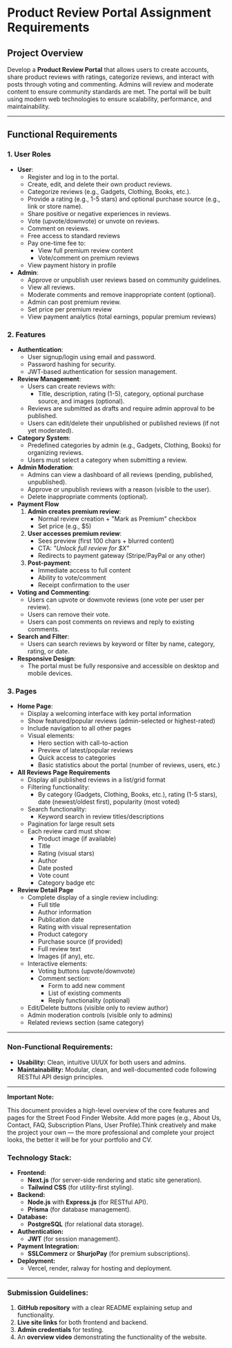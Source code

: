 # Product Review Portal Assignment Requirements

## Project Overview

Develop a **Product Review Portal** that allows users to create accounts, share product reviews with ratings, categorize reviews, and interact with posts through voting and commenting. Admins will review and moderate content to ensure community standards are met. The portal will be built using modern web technologies to ensure scalability, performance, and maintainability.

---

## Functional Requirements

### 1\. User Roles

- **User**:
  - Register and log in to the portal.
  - Create, edit, and delete their own product reviews.
  - Categorize reviews (e.g., Gadgets, Clothing, Books, etc.).
  - Provide a rating (e.g., 1-5 stars) and optional purchase source (e.g., link or store name).
  - Share positive or negative experiences in reviews.
  - Vote (upvote/downvote) or unvote on reviews.
  - Comment on reviews.
  - Free access to standard reviews
  - Pay one-time fee to:
    - View full premium review content
    - Vote/comment on premium reviews
  - View payment history in profile
- **Admin**:
  - Approve or unpublish user reviews based on community guidelines.
  - View all reviews.
  - Moderate comments and remove inappropriate content (optional).
  - Admin can post premium review.
  - Set price per premium review
  - View payment analytics (total earnings, popular premium reviews)

### 2\. Features

- **Authentication**:
  - User signup/login using email and password.
  - Password hashing for security.
  - JWT-based authentication for session management.
- **Review Management**:
  - Users can create reviews with:
    - Title, description, rating (1-5), category, optional purchase source, and images (optional).
  - Reviews are submitted as drafts and require admin approval to be published.
  - Users can edit/delete their unpublished or published reviews (if not yet moderated).
- **Category System**:
  - Predefined categories by admin (e.g., Gadgets, Clothing, Books) for organizing reviews.
  - Users must select a category when submitting a review.
- **Admin Moderation**:
  - Admins can view a dashboard of all reviews (pending, published, unpublished).
  - Approve or unpublish reviews with a reason (visible to the user).
  - Delete inappropriate comments (optional).
- **Payment Flow**
  1. **Admin creates premium review**:
     - Normal review creation + "Mark as Premium" checkbox
     - Set price (e.g., $5)
  2. **User accesses premium review**:
     - Sees preview (first 100 chars + blurred content)
     - CTA: *"Unlock full review for $X"*
     - Redirects to payment gateway (Stripe/PayPal or any other)
  3. **Post-payment**:
     - Immediate access to full content
     - Ability to vote/comment
     - Receipt confirmation to the user
- **Voting and Commenting**:
  - Users can upvote or downvote reviews (one vote per user per review).
  - Users can remove their vote.
  - Users can post comments on reviews and reply to existing comments.
- **Search and Filter**:
  - Users can search reviews by keyword or filter by name, category, rating, or date.
- **Responsive Design**:
  - The portal must be fully responsive and accessible on desktop and mobile devices.

### 3\. Pages

- **Home Page**:
  - Display a welcoming interface with key portal information
  - Show featured/popular reviews (admin-selected or highest-rated)
  - Include navigation to all other pages
  - Visual elements:
    - Hero section with call-to-action
    - Preview of latest/popular reviews
    - Quick access to categories
    - Basic statistics about the portal (number of reviews, users, etc.)
- **All Reviews Page Requirements**
  - Display all published reviews in a list/grid format
  - Filtering functionality:
    - By category (Gadgets, Clothing, Books, etc.), rating (1-5 stars), date (newest/oldest first), popularity (most voted)
  - Search functionality:
    - Keyword search in review titles/descriptions
  - Pagination for large result sets
  - Each review card must show:
    - Product image (if available)
    - Title
    - Rating (visual stars)
    - Author
    - Date posted
    - Vote count
    - Category badge etc
- **Review Detail Page**
  - Complete display of a single review including:
    - Full title
    - Author information
    - Publication date
    - Rating with visual representation
    - Product category
    - Purchase source (if provided)
    - Full review text
    - Images (if any), etc.
  - Interactive elements:
    - Voting buttons (upvote/downvote)
    - Comment section:
      - Form to add new comment
      - List of existing comments
      - Reply functionality (optional)
  - Edit/Delete buttons (visible only to review author)
  - Admin moderation controls (visible only to admins)
  - Related reviews section (same category)

---

### **Non-Functional Requirements:**

- **Usability:** Clean, intuitive UI/UX for both users and admins.
- **Maintainability:** Modular, clean, and well-documented code following RESTful API design principles.

---

**Important Note:**

This document provides a high-level overview of the core features and pages for the Street Food Finder Website. Add more pages (e.g., About Us, Contact, FAQ, Subscription Plans, User Profile).Think creatively and make the project your own — the more professional and complete your project looks, the better it will be for your portfolio and CV.

### **Technology Stack:**

- **Frontend:**
  - **Next.js** (for server-side rendering and static site generation).
  - **Tailwind CSS** (for utility-first styling).
- **Backend:**
  - **Node.js** with **Express.js** (for RESTful API).
  - **Prisma** (for database management).
- **Database:**
  - **PostgreSQL** (for relational data storage).
- **Authentication:**
  - **JWT** (for session management).
- **Payment Integration:**
  - **SSLCommerz** or **ShurjoPay** (for premium subscriptions).
- **Deployment:**
  - Vercel, render, ralway for hosting and deployment.

---

### **Submission Guidelines:**

1. **GitHub repository** with a clear README explaining setup and functionality.
2. **Live site links** for both frontend and backend.
3. **Admin credentials** for testing.
4. An **overview video** demonstrating the functionality of the website.
